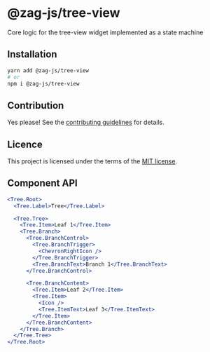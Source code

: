 # @zag-js/tree-view

Core logic for the tree-view widget implemented as a state machine

## Installation

```sh
yarn add @zag-js/tree-view
# or
npm i @zag-js/tree-view
```

## Contribution

Yes please! See the [contributing guidelines](https://github.com/chakra-ui/zag/blob/main/CONTRIBUTING.md) for details.

## Licence

This project is licensed under the terms of the [MIT license](https://github.com/chakra-ui/zag/blob/main/LICENSE).

## Component API

```jsx
<Tree.Root>
  <Tree.Label>Tree</Tree.Label>

  <Tree.Tree>
    <Tree.Item>Leaf 1</Tree.Item>
    <Tree.Branch>
      <Tree.BranchControl>
        <Tree.BranchTrigger>
          <ChevronRightIcon />
        </Tree.BranchTrigger>
        <Tree.BranchText>Branch 1</Tree.BranchText>
      </Tree.BranchControl>

      <Tree.BranchContent>
        <Tree.Item>Leaf 2</Tree.Item>
        <Tree.Item>
          <Icon />
          <Tree.ItemText>Leaf 3</Tree.ItemText>
        </Tree.Item>
      </Tree.BranchContent>
    </Tree.Branch>
  </Tree.Tree>
</Tree.Root>
```
